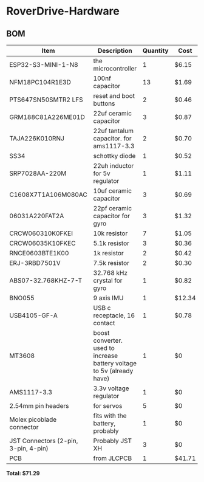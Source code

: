 # RoverDrive-Hardware

## BOM
| Item                  | Description         | Quantity | Cost |
|-----------------------|---------------------|----------|----------------|
|ESP32-S3-MINI-1-N8|	the microcontroller	|1	|$6.15 |
|NFM18PC104R1E3D|	100nf capacitor	|13	|$1.69|
|PTS647SN50SMTR2 LFS|	reset and boot buttons|	2	|$0.46|
|GRM188C81A226ME01D|	22uf ceramic capacitor|	3	|$0.87|
|TAJA226K010RNJ|	22uf tantalum capacitor. for ams1117-3.3	|2|$0.70|
|SS34| schottky diode	|1|$0.52|
|SRP7028AA-220M|	22uh inductor	for 5v regulator|1|$1.11|
|C1608X7T1A106M080AC|	10uf ceramic capacitor	|3|	$0.69|
|06031A220FAT2A|	22pf ceramic capacitor for gyro|3	|$1.32|
|CRCW060310K0FKEI|	10k resistor	|7	|$1.05|
|CRCW06035K10FKEC|	5.1k resistor	|3	|$0.36|
|RNCE0603BTE1K00|	1k resistor	|2|$0.42|
|ERJ-3RBD7501V|	7.5k resistor	|2|$0.30|
|ABS07-32.768KHZ-7-T|	32.768 kHz crystal for gyro|1|$0.82|
|BNO055|	9 axis IMU	|1|$12.34|
|USB4105-GF-A	|USB c receptacle, 16 contact|1|$0.78|
|MT3608|	boost converter. used to increase battery voltage to 5v (already have)|	1	|$0|
|AMS1117-3.3|	3.3v voltage regulator	|1	|$0|
|2.54mm pin headers	|for servos	|5| $0|
|Molex picoblade connector|fits with the battery, probably|1|$0|
|JST Connectors (2-pin, 3-pin, 4-pin)|Probably JST XH|3|$0|
|PCB|from JLCPCB|1|$41.71|
**Total:			$71.29**
